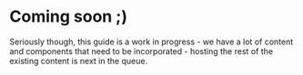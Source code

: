 # Coming soon ;)

Seriously though, this guide is a work in progress - we have a lot of content and components that need to be incorporated - hosting the rest of the existing content is next in the queue.
